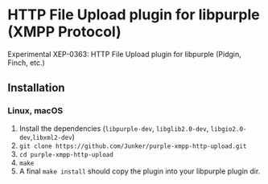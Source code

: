 # HTTP File Upload plugin for libpurple (XMPP Protocol)
Experimental XEP-0363: HTTP File Upload plugin for libpurple (Pidgin, Finch, etc.)

## Installation
### Linux, macOS
1. Install the dependencies (`libpurple-dev`, `libglib2.0-dev`, `libgio2.0-dev`,`libxml2-dev`)
2. `git clone https://github.com/Junker/purple-xmpp-http-upload.git`
3. `cd purple-xmpp-http-upload`
4. `make`
5. A final `make install` should copy the plugin into your libpurple plugin dir.

